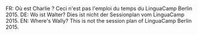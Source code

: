 FR: Où est Charlie ? Ceci n'est pas l'emploi du temps du LinguaCamp Berlin 2015. 
DE: Wo ist Walter? Dies ist nicht der Sessionplan vom LinguaCamp 2015. 
EN: Where's Wally? This is not the session plan of LinguaCamp Berlin 2015.
